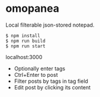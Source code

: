# omopanea

Local filterable json-stored notepad.

```
$ npm install
$ npm run build
$ npm run start
```

localhost:3000

* Optionally enter tags
* Ctrl+Enter to post
* Filter posts by tags in tag field
* Edit post by clicking its content
